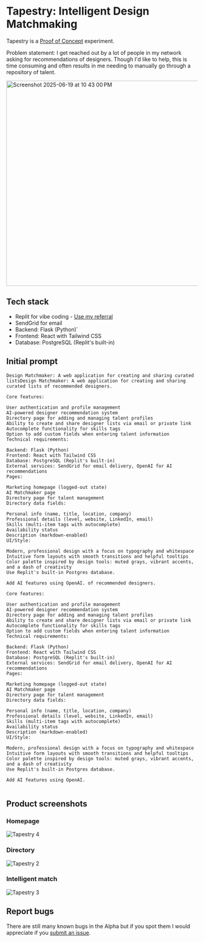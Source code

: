 # Tapestry: Intelligent Design Matchmaking

Tapestry is a  [Proof of Concept](http://www.proofofconcept.pub) experiment.

Problem statement: I get reached out by a lot of people in my network asking for recommendations of designers. Though I'd like to help, this is time consuming and often results in me needing to manually go through a repository of talent.

<img width="540" alt="Screenshot 2025-06-19 at 10 43 00 PM" src="https://github.com/user-attachments/assets/3f773bfa-6313-4df8-9538-ff113fad6e9b" />


## Tech stack
- Replit for vibe coding - [Use my referral](https://replit.com/refer/dh-design)
- SendGrid for email
- Backend: Flask (Python)`
- Frontend: React with Tailwind CSS
- Database: PostgreSQL (Replit's built-in)

## Initial prompt

```
Design Matchmaker: A web application for creating and sharing curated listsDesign Matchmaker: A web application for creating and sharing curated lists of recommended designers.

Core features:

User authentication and profile management
AI-powered designer recommendation system
Directory page for adding and managing talent profiles
Ability to create and share designer lists via email or private link
Autocomplete functionality for skills tags
Option to add custom fields when entering talent information
Technical requirements:

Backend: Flask (Python)
Frontend: React with Tailwind CSS
Database: PostgreSQL (Replit's built-in)
External services: SendGrid for email delivery, OpenAI for AI recommendations
Pages:

Marketing homepage (logged-out state)
AI Matchmaker page
Directory page for talent management
Directory data fields:

Personal info (name, title, location, company)
Professional details (level, website, LinkedIn, email)
Skills (multi-item tags with autocomplete)
Availability status
Description (markdown-enabled)
UI/Style:

Modern, professional design with a focus on typography and whitespace
Intuitive form layouts with smooth transitions and helpful tooltips
Color palette inspired by design tools: muted grays, vibrant accents, and a dash of creativity
Use Replit's built-in Postgres database.

Add AI features using OpenAI. of recommended designers.

Core features:

User authentication and profile management
AI-powered designer recommendation system
Directory page for adding and managing talent profiles
Ability to create and share designer lists via email or private link
Autocomplete functionality for skills tags
Option to add custom fields when entering talent information
Technical requirements:

Backend: Flask (Python)
Frontend: React with Tailwind CSS
Database: PostgreSQL (Replit's built-in)
External services: SendGrid for email delivery, OpenAI for AI recommendations
Pages:

Marketing homepage (logged-out state)
AI Matchmaker page
Directory page for talent management
Directory data fields:

Personal info (name, title, location, company)
Professional details (level, website, LinkedIn, email)
Skills (multi-item tags with autocomplete)
Availability status
Description (markdown-enabled)
UI/Style:

Modern, professional design with a focus on typography and whitespace
Intuitive form layouts with smooth transitions and helpful tooltips
Color palette inspired by design tools: muted grays, vibrant accents, and a dash of creativity
Use Replit's built-in Postgres database.

Add AI features using OpenAI.


```

## Product screenshots

### Homepage
![Tapestry 4](https://github.com/user-attachments/assets/515f5172-1d62-4b5e-b334-a812ba1e417f)

### Directory
![Tapestry 2](https://github.com/user-attachments/assets/31c7b3bc-4af6-42c4-912e-53a0b83cded3)

### Intelligent match
![Tapestry 3](https://github.com/user-attachments/assets/614a3940-8d8d-4c0a-a23d-584c013be155)

## Report bugs
There are still many known bugs in the Alpha but if you spot them I would appreciate if you [submit an issue](https://github.com/davidhoang/tapestry/issues).
